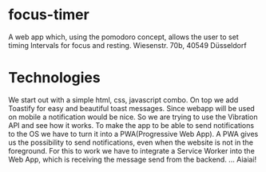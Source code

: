 # focus-timer
A web app which, using the pomodoro concept, allows the user to set timing Intervals for focus and resting.
Wiesenstr. 70b, 40549 Düsseldorf
# Technologies
We start out with a simple html, css, javascript combo.
On top we add Toastify for easy and beautiful toast messages.
Since webapp will be used on mobile a notification would be nice.
So we are trying to use the Vibration API and see how it works.
To make the app to be able to send notifications to the OS we have to turn
it into a PWA(Progressive Web App). A PWA gives us the possibility to send
notifications, even when the website is not in the foreground.
For this to work we have to integrate a Service Worker into the Web App,
which is receiving the message send from the backend. ... Aiaiai!
